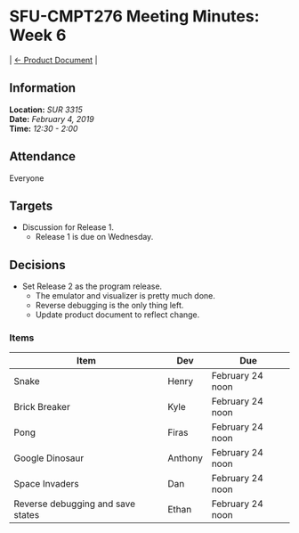 # SFU-CMPT276 Meeting Minutes: Week 6

| [<- Product Document](../Product-Document.md) |

## Information

**Location:** *SUR 3315*  
**Date:** *February 4, 2019*  
**Time:** *12:30 - 2:00*

## Attendance

Everyone

## Targets

- Discussion for Release 1.
  - Release 1 is due on Wednesday.

## Decisions

- Set Release 2 as the program release.
  - The emulator and visualizer is pretty much done.
  - Reverse debugging is the only thing left.
  - Update product document to reflect change.

### Items

|Item|Dev|Due|
|-------|---|---|
|Snake  |Henry|February 24 noon|
|Brick Breaker|Kyle|February 24 noon|
|Pong|Firas|February 24 noon|
|Google Dinosaur|Anthony|February 24 noon|
|Space Invaders|Dan|February 24 noon|
|Reverse debugging and save states|Ethan|February 24 noon|
